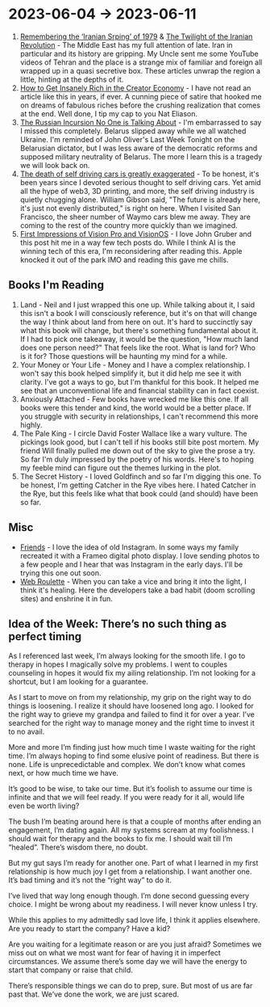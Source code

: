 # 2023-06-04 → 2023-06-11

1. [Remembering the ‘Iranian Srping’ of 1979](https://www.huffpost.com/entry/iranian-spring-1979_b_6640586) & [The Twilight of the Iranian Revolution](https://www.newyorker.com/magazine/2020/05/25/the-twilight-of-the-iranian-revolution) - The Middle East has my full attention of late. Iran in particular and its history are gripping. My Uncle sent me some YouTube videos of Tehran and the place is a strange mix of familiar and foreign all wrapped up in a quasi secretive box. These articles unwrap the region a little, hinting at the depths of it.
2. [How to Get Insanely Rich in the Creator Economy](https://blog.nateliason.com/p/get-rich-creator-economy) - I have not read an article like this in years, if ever. A cunning piece of satire that hooked me on dreams of fabulous riches before the crushing realization that comes at the end. Well done, I tip my cap to you Nat Eliason.
3. [The Russian Incursion No One is Talking About](https://www.theatlantic.com/international/archive/2022/02/russia-creeping-annexation-belarus/622878/) - I'm embarrassed to say I missed this completely. Belarus slipped away while we all watched Ukraine. I'm reminded of John Oliver's Last Week Tonight on the Belarusian dictator, but I was less aware of the democratic reforms and supposed military neutrality of Belarus. The more I learn this is a tragedy we will look back on.
4. [The death of self driving cars is greatly exaggerated](https://www.understandingai.org/p/the-death-of-self-driving-cars-is) - To be honest, it's been years since I devoted serious thought to self driving cars. Yet amid all the hype of web3, 3D printing, and more, the self driving industry is quietly chugging alone. William Gibson said, "The future is already here, it's just not evenly distributed," is right on here. When I visited San Francisco, the sheer number of Waymo cars blew me away. They are coming to the rest of the country more quickly than we imagined.
5. [First Impressions of Vision Pro and VisionOS](https://daringfireball.net/2023/06/first_impressions_of_vision_pro_and_visionos) - I love John Gruber and this post hit me in a way few tech posts do. While I think AI is the winning tech of this era, I'm reconsidering after reading this. Apple knocked it out of the park IMO and reading this gave me chills.

## Books I'm Reading

1. Land - Neil and I just wrapped this one up. While talking about it, I said this isn't a book I will consciously reference, but it's on that will change the way I think about land from here on out. It's hard to succinctly say what this book will change, but there's something fundamental about it. If I had to pick one takeaway, it would be the question, "How much land does one person need?" That feels like the root. What is land for? Who is it for? Those questions will be haunting my mind for a while.
2. Your Money or Your Life - Money and I have a complex relationship. I won't say this book helped simplify it, but it did help me see it with clarity. I've got a ways to go, but I'm thankful for this book. It helped me see that an unconventional life and financial stability can in fact coexist.
3. Anxiously Attached - Few books have wrecked me like this one. If all books were this tender and kind, the world would be a better place. If you struggle with security in relationships, I can't recommend this more highly.
4. The Pale King - I circle David Foster Wallace like a wary vulture. The pickings look good, but I can't tell if his books still bite post mortem. My friend Will finally pulled me down out of the sky to give the prose a try. So far I'm duly impressed by the poetry of his words. Here's to hoping my feeble mind can figure out the themes lurking in the plot.
5. The Secret History - I loved Goldfinch and so far I'm digging this one. To be honest, I'm getting Catcher in the Rye vibes here. I hated Catcher in the Rye, but this feels like what that book could (and should) have been so far.

## Misc

- [Friends](https://grex.substack.com/p/say-hello-to-friends) - I love the idea of old Instagram. In some ways my family recreated it with a Frameo digital photo display. I love sending photos to a few people and I hear that was Instagram in the early days. I'll be trying this one out soon.
- [Web Roulette](https://apps.apple.com/us/app/web-roulette/id6448401688) - When you can take a vice and bring it into the light, I think it's healing. Here the developers take a bad habit (doom scrolling sites) and enshrine it in fun.

## Idea of the Week: There’s no such thing as perfect timing

As I referenced last week, I’m always looking for the smooth life. I go to therapy in hopes I magically solve my problems. I went to couples counseling in hopes it would fix my ailing relationship. I’m not looking for a shortcut, but I am looking for a guarantee.

As I start to move on from my relationship, my grip on the right way to do things is loosening. I realize it should have loosened long ago. I looked for the right way to grieve my grandpa and failed to find it for over a year. I’ve searched for the right way to manage money and the right time to invest it to no avail.

More and more I’m finding just how much time I waste waiting for the right time. I’m always hoping to find some elusive point of readiness. But there is none. Life is unprecedictable and complex. We don’t know what comes next, or how much time we have.

It’s good to be wise, to take our time. But it’s foolish to assume our time is infinite and that we will feel ready. If you were ready for it all, would life even be worth living?

The bush I’m beating around here is that a couple of months after ending an engagement, I’m dating again. All my systems scream at my foolishness. I should wait for therapy and the books to fix me. I should wait till I’m “healed”. There’s wisdom there, no doubt.

But my gut says I’m ready for another one. Part of what I learned in my first relationship is how much joy I get from a relationship. I want another one. It’s bad timing and it’s not the “right way” to do it.

I’ve lived that way long enough though. I’m done second guessing every choice. I might be wrong about my readiness. I will never know unless I try.

While this applies to my admittedly sad love life, I think it applies elsewhere. Are you ready to start the company? Have a kid?

Are you waiting for a legitimate reason or are you just afraid? Sometimes we miss out on what we most want for fear of having it in imperfect circumstances. We assume there’s some day we will have the energy to start that company or raise that child.

There’s responsible things we can do to prep, sure. But most of us are far past that. We’ve done the work, we are just scared.

